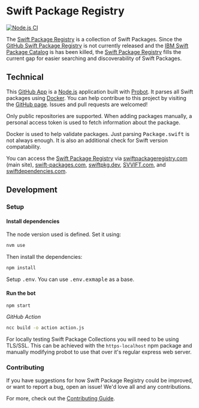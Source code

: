 # Swift Package Registry

[![Node.js CI](https://github.com/twodayslate/swift-package-registry/workflows/Node.js%20CI/badge.svg)](https://github.com/twodayslate/swift-package-registry/actions?query=workflow%3A%22Node.js+CI%22)

The [Swift Package Registry](https://swiftpackageregistry.com/) is a collection of Swift Packages. Since the [GitHub Swift Package Registry](https://github.blog/2019-06-03-github-package-registry-will-support-swift-packages/) is not currently released and the [IBM Swift Package Catalog](https://developer.ibm.com/swift/2016/02/22/introducing-swift-package-catalog/) is has been killed, the [Swift Package Registry](https://swiftpackageregistry.com/) fills the current gap for easier searching and discoverability of Swift Packages.

## Technical

This [GitHub App](https://developer.github.com/apps/about-apps/) is a [Node.js](https://nodejs.org/en/) application built with [Probot](https://github.com/probot/probot). It parses all Swift packages using [Docker](https://github.com/apocas/dockerode). You can help contribue to this project by visiting the [GitHub page](https://github.com/twodayslate/swift-package-registry/). Issues and pull requests are welcomed!

Only public repositories are supported. When adding packages manually, a personal access token is used to fetch information about the package. 

Docker is used to help validate packages. Just parsing <samp>Package.swift</samp> is not always enough. It is also an additional check for Swift version compatability.

You can access the [Swift Package Registry](https://swiftpackageregistry.com/) via [swiftpackageregistry.com](https://swiftpackageregistry.com/) (main site), [swift-packages.com](https://swift-packages.com), [swiftpkg.dev](https://swiftpkg.dev), [SVVlFT.com](https://svvlft.com), and [swiftdependencies.com](https://swiftdependencies.com).

## Development

### Setup

#### Install dependencies

The node version used is defined. Set it using: 
```sh
nvm use
```

Then install the dependencies:
```sh
npm install
```

Setup <samp>.env</samp>. You can use <samp>.env.exmaple</samp> as a base.

#### Run the bot
```
npm start
```

*GitHub Action*

```sh
ncc build -o action action.js 
```

For locally testing Swift Package Collections you will need to be using TLS/SSL. This can be achieved with the `https-localhost` npm package and manually modifying probot to use that over it's regular express web server.

### Contributing

If you have suggestions for how Swift Package Registry could be improved, or want to report a bug, open an issue! We'd love all and any contributions.

For more, check out the [Contributing Guide](https://github.com/twodayslate/swift-package-registry/blob/master/CONTRIBUTING.md).

